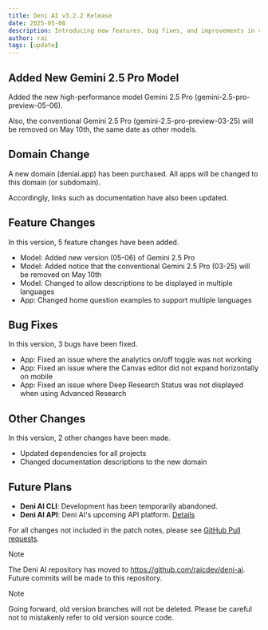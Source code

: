 ```yaml
---
title: Deni AI v3.2.2 Release
date: 2025-05-08
description: Introducing new features, bug fixes, and improvements in version 3.2.2.
author: rai
tags: [update]
---
```


## Added New Gemini 2.5 Pro Model

Added the new high-performance model Gemini 2.5 Pro (gemini-2.5-pro-preview-05-06).

Also, the conventional Gemini 2.5 Pro (gemini-2.5-pro-preview-03-25) will be removed on May 10th, the same date as other models.

## Domain Change

A new domain (deniai.app) has been purchased. All apps will be changed to this domain (or subdomain).

Accordingly, links such as documentation have also been updated.

## Feature Changes

In this version, 5 feature changes have been added.

- Model: Added new version (05-06) of Gemini 2.5 Pro
- Model: Added notice that the conventional Gemini 2.5 Pro (03-25) will be removed on May 10th
- Model: Changed to allow descriptions to be displayed in multiple languages
- App: Changed home question examples to support multiple languages

## Bug Fixes

In this version, 3 bugs have been fixed.

- App: Fixed an issue where the analytics on/off toggle was not working
- App: Fixed an issue where the Canvas editor did not expand horizontally on mobile
- App: Fixed an issue where Deep Research Status was not displayed when using Advanced Research

## Other Changes

In this version, 2 other changes have been made.

- Updated dependencies for all projects
- Changed documentation descriptions to the new domain

## Future Plans

- **Deni AI CLI**: Development has been temporarily abandoned.
- **Deni AI API**: Deni AI's upcoming API platform. [Details](/blog/posts/deni-ai-api-preview)

For all changes not included in the patch notes, please see [GitHub Pull requests](https://github.com/raicdev/deni-ai/pull/37).

> [!NOTE]
> The Deni AI repository has moved to https://github.com/raicdev/deni-ai. Future commits will be made to this repository.

> [!NOTE]
> Going forward, old version branches will not be deleted. Please be careful not to mistakenly refer to old version source code.
